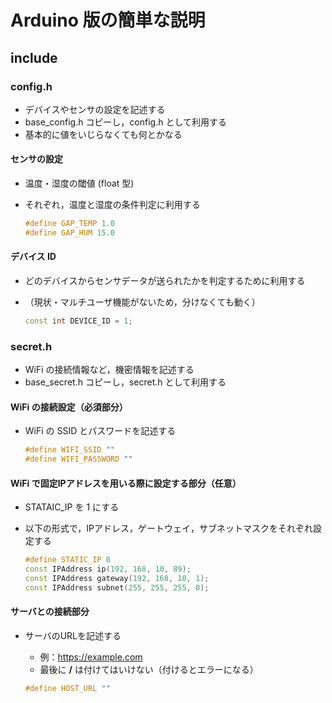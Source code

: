 # Arduino 版の簡単な説明

## include

### config.h

- デバイスやセンサの設定を記述する
- base_config.h コピーし，config.h として利用する
- 基本的に値をいじらなくても何とかなる

#### センサの設定

- 温度・湿度の閾値 (float 型)
- それぞれ，温度と湿度の条件判定に利用する

    ``` cpp
    #define GAP_TEMP 1.0
    #define GAP_HUM 15.0
    ```

#### デバイス ID

- どのデバイスからセンサデータが送られたかを判定するために利用する
- （現状・マルチユーザ機能がないため，分けなくても動く）

    ``` cpp
    const int DEVICE_ID = 1;
    ```

### secret.h

- WiFi の接続情報など，機密情報を記述する
- base_secret.h コピーし，secret.h として利用する

#### WiFi の接続設定（必須部分）

- WiFi の SSID とパスワードを記述する

    ``` cpp
    #define WIFI_SSID ""
    #define WIFI_PASSWORD ""
    ```

#### WiFi で固定IPアドレスを用いる際に設定する部分（任意）

- STATAIC_IP を 1 にする
- 以下の形式で，IPアドレス，ゲートウェイ，サブネットマスクをそれぞれ設定する

    ``` cpp
    #define STATIC_IP 0
    const IPAddress ip(192, 168, 10, 89);
    const IPAddress gateway(192, 168, 10, 1);
    const IPAddress subnet(255, 255, 255, 0);
    ```

#### サーバとの接続部分

- サーバのURLを記述する
  - 例：<https://example.com>
  - 最後に **/** は付けてはいけない（付けるとエラーになる）

  ``` cpp
  #define HOST_URL ""
  ```
